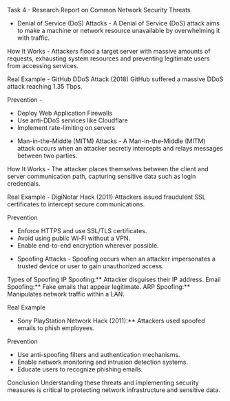 Task 4 - Research Report on Common Network Security Threats

* Denial of Service (DoS) Attacks -
    A Denial of Service (DoS) attack aims to make a machine or network resource unavailable by overwhelming it with traffic.

How It Works -
    Attackers flood a target server with massive amounts of requests, exhausting system resources and preventing legitimate users from accessing services.

Real Example -
    GitHub DDoS Attack (2018) GitHub suffered a massive DDoS attack reaching 1.35 Tbps.

Prevention -
  - Deploy Web Application Firewalls
  - Use anti-DDoS services like Cloudflare
  - Implement rate-limiting on servers


* Man-in-the-Middle (MITM) Attacks -
    A Man-in-the-Middle (MITM) attack occurs when an attacker secretly intercepts and relays messages between two parties.

How It Works -
    The attacker places themselves between the client and server communication path, capturing sensitive data such as login credentials.

Real Example -
    DigiNotar Hack (2011) Attackers issued fraudulent SSL certificates to intercept secure communications.

Prevention
   - Enforce HTTPS and use SSL/TLS certificates.
   - Avoid using public Wi-Fi without a VPN.
   - Enable end-to-end encryption wherever possible.

* Spoofing Attacks -
     Spoofing occurs when an attacker impersonates a trusted device or user to gain unauthorized access.

Types of Spoofing
    IP Spoofing:** Attacker disguises their IP address.
    Email Spoofing:** Fake emails that appear legitimate.
    ARP Spoofing:** Manipulates network traffic within a LAN.

 Real Example
   - Sony PlayStation Network Hack (2011):** Attackers used spoofed emails to phish employees.

Prevention
   - Use anti-spoofing filters and authentication mechanisms.
   - Enable network monitoring and intrusion detection systems.
   - Educate users to recognize phishing emails.

Conclusion
Understanding these threats and implementing security measures is critical to protecting network infrastructure and sensitive data.

